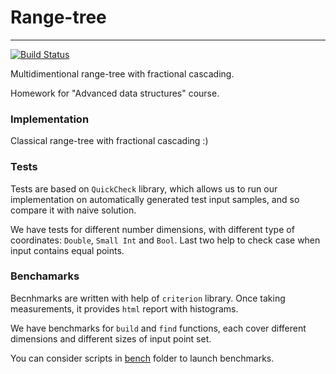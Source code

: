 # Range-tree
---

[![Build Status](https://travis-ci.org/Martoon-00/range-tree.svg?branch=master)](https://travis-ci.org/Martoon-00/range-tree)

Multidimentional range-tree with fractional cascading.

Homework for "Advanced data structures" course.

### Implementation

Classical range-tree with fractional cascading :)


### Tests

Tests are based on `QuickCheck` library, which allows us to run our implementation on automatically generated test input samples, and so compare it with naive solution.

We have tests for different number dimensions, with different type of coordinates: `Double`, `Small Int` and `Bool`. Last two help to check case when input contains equal points.


### Benchamarks

Becnhmarks are written with help of `criterion` library. Once taking measurements, it provides `html` report with histograms.

We have benchmarks for `build` and `find` functions, each cover different dimensions and different sizes of input point set.

You can consider scripts in [bench](https://github.com/Martoon-00/range-tree/tree/master/bench) folder to launch benchmarks.
